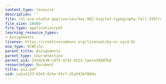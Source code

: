```yaml
---
content_type: resource
description: ''
file: /ol-ocw-studio-app/courses/mas-962-digital-typography-fall-1997/ca1a1133b2e58cbe93cfd1a5426f0dda_ps2.pdf
file_size: 18489
file_type: application/pdf
learning_resource_types:
- Assignments
license: https://creativecommons.org/licenses/by-nc-sa/4.0/
ocw_type: OCWFile
parent_title: Assignments
parent_type: CourseSection
parent_uid: 543dc638-c4f5-a742-6523-1aeca169dfbd
resourcetype: Document
title: ps2.pdf
uid: ca1a1133-b2e5-8cbe-93cf-d1a5426f0dda
---
```

